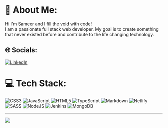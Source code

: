 # 💫 About Me:
Hi I'm Sameer and I fill the void with code! <br>I am a  passionate full stack web developer. My goal is to create something that never existed before and contribute to the life changing technology.<br>


## 🌐 Socials:
[![LinkedIn](https://img.shields.io/badge/LinkedIn-%230077B5.svg?logo=linkedin&logoColor=white)](https://linkedin.com/in/mdsameer1994) 

# 💻 Tech Stack:
![CSS3](https://img.shields.io/badge/css3-%231572B6.svg?style=for-the-badge&logo=css3&logoColor=white) ![JavaScript](https://img.shields.io/badge/javascript-%23323330.svg?style=for-the-badge&logo=javascript&logoColor=%23F7DF1E) ![HTML5](https://img.shields.io/badge/html5-%23E34F26.svg?style=for-the-badge&logo=html5&logoColor=white) ![TypeScript](https://img.shields.io/badge/typescript-%23007ACC.svg?style=for-the-badge&logo=typescript&logoColor=white) ![Markdown](https://img.shields.io/badge/markdown-%23000000.svg?style=for-the-badge&logo=markdown&logoColor=white) ![Netlify](https://img.shields.io/badge/netlify-%23000000.svg?style=for-the-badge&logo=netlify&logoColor=#00C7B7) ![SASS](https://img.shields.io/badge/SASS-hotpink.svg?style=for-the-badge&logo=SASS&logoColor=white) ![NodeJS](https://img.shields.io/badge/node.js-6DA55F?style=for-the-badge&logo=node.js&logoColor=white) ![Jenkins](https://img.shields.io/badge/jenkins-%232C5263.svg?style=for-the-badge&logo=jenkins&logoColor=white) ![MongoDB](https://img.shields.io/badge/MongoDB-%234ea94b.svg?style=for-the-badge&logo=mongodb&logoColor=white)
<!--  # 📊 GitHub Stats:
![](https://github-readme-stats.vercel.app/api?username=sameermd16&theme=dark&hide_border=false&include_all_commits=false&count_private=false)<br/>
![](https://github-readme-streak-stats.herokuapp.com/?user=sameermd16&theme=dark&hide_border=false)<br/>
![](https://github-readme-stats.vercel.app/api/top-langs/?username=sameermd16&theme=dark&hide_border=false&include_all_commits=false&count_private=false&layout=compact) -->

---
[![](https://visitcount.itsvg.in/api?id=sameermd16&icon=0&color=0)](https://visitcount.itsvg.in)

<!-- Proudly created with GPRM ( https://gprm.itsvg.in ) -->
